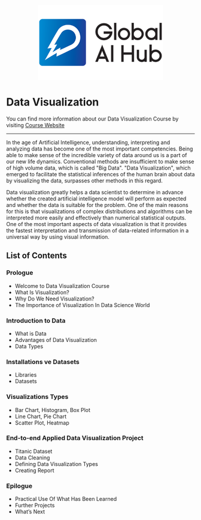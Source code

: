 <div align="center">
    <img src="logo.png" height=200px>
</div>

# Data Visualization

You can find more information about our Data Visualization Course by visiting [Course Website](https://globalaihub.com/courses/veri-gorsellestirme-canli-egitimi/)

---

In the age of Artificial Intelligence, understanding, interpreting and analyzing data has become one of the most important competencies. Being able to make sense of the incredible variety of data around us is a part of our new life dynamics. Conventional methods are insufficient to make sense of high volume data, which is called "Big Data". "Data Visualization", which emerged to facilitate the statistical inferences of the human brain about data by visualizing the data, surpasses other methods in this regard.

Data visualization greatly helps a data scientist to determine in advance whether the created artificial intelligence model will perform as expected and whether the data is suitable for the problem. One of the main reasons for this is that visualizations of complex distributions and algorithms can be interpreted more easily and effectively than numerical statistical outputs. One of the most important aspects of data visualization is that it provides the fastest interpretation and transmission of data-related information in a universal way by using visual information.

## List of Contents

### Prologue
- Welcome to Data Visualization Course
- What Is Visualization?
- Why Do We Need Visualization?
- The Importance of Visualization In Data Science World

### Introduction to Data
- What is Data
- Advantages of Data Visualization
- Data Types 

### Installations ve Datasets
- Libraries
- Datasets

### Visualizations Types
- Bar Chart, Histogram, Box Plot
- Line Chart, Pie Chart
- Scatter Plot, Heatmap

### End-to-end Applied Data Visualization Project
- Titanic Dataset
- Data Cleaning
- Defining Data Visualization Types
- Creating Report 

### Epilogue
- Practical Use Of What Has Been Learned
- Further Projects
- What’s Next
